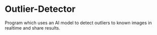 # Outlier-Detector
Program which uses an AI model to detect outliers to known images in realtime and share results.
